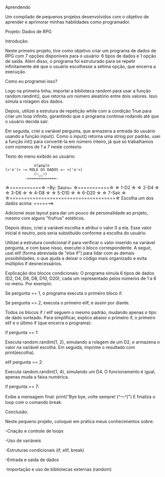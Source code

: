 Aprendendo

Um compilado de pequenos projetos desenvolvidos com o objetivo de aprender e aprimorar minhas habilidades como programador.

Projeto: Dados de RPG

Introdução:

Neste primeiro projeto, tive como objetivo criar um programa de dados de RPG com 7 opções disponíveis para o usuário: 6 tipos de dados e 1 opção de saída.
Além disso, o programa foi estruturado para se repetir infinitamente até que o usuário escolhesse a sétima opção, que encerra a execução.

Como eu programei isso?

Logo na primeira linha, importei a biblioteca random para usar a função random.randint(), que retorna um número aleatório entre dois valores. Isso simula a rolagem dos dados.

Depois, utilizei a estrutura de repetição while com a condição True para criar um loop infinito, garantindo que o programa continue rodando até que o usuário decida sair.

Em seguida, criei a variável pergunta, que armazena a entrada do usuário usando a função input().
Como o input() retorna uma string por padrão, usei a função int() para convertê-la em número inteiro, já que só trabalhamos com números de 1 a 7 neste contexto.

Texto do menu exibido ao usuário:

                 o(≧o≦)o
    (>'o')> ~= ROLE OS DADOS =~ <('o'<) 
                 (─‿‿─)
             ☆=============☆
☆===========☆ ~By: Sauru~  ☆===========☆
☆ 1-D2                                  ☆
☆ 2-D4                                  ☆
☆ 3-D6                                  ☆
☆ 4-D8                                  ☆
☆ 5-D10                                 ☆
☆ 6-D20                                 ☆
☆ 7-Sair                                ☆
 ☆=====================================☆
        Escolha um dos dados acima: 
=======>

Adicionei esse layout para dar um pouco de personalidade ao projeto, mesmo com alguns "frufrus" estéticos.

Depois disso, criei a variável escolha e atribuí o valor 0 a ela. Esse valor inicial é neutro, pois seria substituído conforme a escolha do usuário.

Utilizei a estrutura condicional if para verificar o valor inserido na variável pergunta, e com base nisso, executei o bloco correspondente.
A seguir, usei elif (forma abreviada de “else if”) para lidar com as demais possibilidades, o que ajuda a deixar o código mais organizado e evita múltiplos if desnecessários.

Explicação dos blocos condicionais:
O programa simula 6 tipos de dados (D2, D4, D6, D8, D10, D20), cada um representado pelos números de 1 a 6 no menu. Por exemplo:

Se pergunta == 1, o programa executa o primeiro bloco if.

Se pergunta == 2, executa o primeiro elif, e assim por diante.

Todos os blocos if / elif seguem o mesmo padrão, mudando apenas o tipo de dado sorteado. Para simplificar, explico abaixo o primeiro if, o primeiro elif e o último if (que encerra o programa):

if pergunta == 1:

Executa random.randint(1, 2), simulando a rolagem de um D2, e armazena o valor na variável escolha.
Em seguida, imprime o resultado com print(escolha).

elif pergunta == 2:

Executa random.randint(1, 4), simulando um D4. O funcionamento é igual, apenas muda a faixa numérica.

if pergunta == 7:

Exibe a mensagem final:
print("Bye bye, volte sempre! (^～^)")
E finaliza o loop com o comando break.

Conclusão:

Neste pequeno projeto, coloquei em prática meus conhecimentos sobre:

-Criação e controle de loops

-Uso de variáveis

-Estruturas condicionais (if, elif, break)

-Entrada e saída de dados

-Importação e uso de bibliotecas externas (random)
